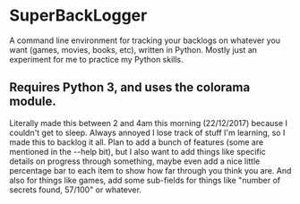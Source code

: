# SuperBackLogger
A command line environment for tracking your backlogs on whatever you want (games, movies, books, etc), written in Python. Mostly just an experiment for me to practice my Python skills.

## Requires Python 3, and uses the colorama module.

Literally made this between 2 and 4am this morning (22/12/2017) because I couldn't get to sleep. Always annoyed I lose track of stuff I'm learning, so I made this to backlog it all.
Plan to add a bunch of features (some are mentioned in the --help bit), but I also want to add things like specific details on progress through something, maybe even add a nice little percentage bar to each item to show how far through you think you are.
And also for things like games, add some sub-fields for things like "number of secrets found, 57/100" or whatever.
